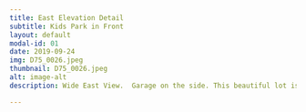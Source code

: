 ```yaml
---
title: East Elevation Detail
subtitle: Kids Park in Front
layout: default
modal-id: 01
date: 2019-09-24
img: D75_0026.jpeg
thumbnail: D75_0026.jpeg
alt: image-alt
description: Wide East View.  Garage on the side. This beautiful lot is 112 feet from the east side.

---
```

